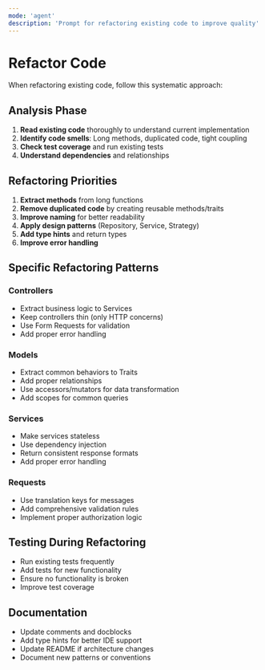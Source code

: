 ```yaml
---
mode: 'agent'
description: 'Prompt for refactoring existing code to improve quality'
---
```


# Refactor Code

When refactoring existing code, follow this systematic approach:

## Analysis Phase
1. **Read existing code** thoroughly to understand current implementation
2. **Identify code smells**: Long methods, duplicated code, tight coupling
3. **Check test coverage** and run existing tests
4. **Understand dependencies** and relationships

## Refactoring Priorities
1. **Extract methods** from long functions
2. **Remove duplicated code** by creating reusable methods/traits
3. **Improve naming** for better readability
4. **Apply design patterns** (Repository, Service, Strategy)
5. **Add type hints** and return types
6. **Improve error handling**

## Specific Refactoring Patterns

### Controllers
- Extract business logic to Services
- Keep controllers thin (only HTTP concerns)
- Use Form Requests for validation
- Add proper error handling

### Models
- Extract common behaviors to Traits
- Add proper relationships
- Use accessors/mutators for data transformation
- Add scopes for common queries

### Services
- Make services stateless
- Use dependency injection
- Return consistent response formats
- Add proper error handling

### Requests
- Use translation keys for messages
- Add comprehensive validation rules
- Implement proper authorization logic

## Testing During Refactoring
- Run existing tests frequently
- Add tests for new functionality
- Ensure no functionality is broken
- Improve test coverage

## Documentation
- Update comments and docblocks
- Add type hints for better IDE support
- Update README if architecture changes
- Document new patterns or conventions

